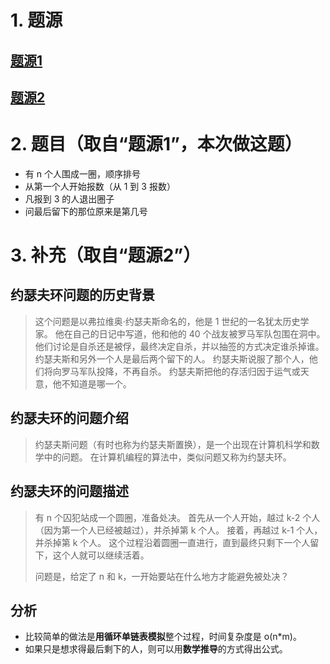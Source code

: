 # 1. 题源

## [题源1](https://fishc.com.cn/forum.php?mod=viewthread&tid=85033&ctid=588)

## [题源2](https://fishc.com.cn/thread-81150-1-1.html)


# 2. 题目（取自“题源1”，本次做这题）

- 有 n 个人围成一圈，顺序排号
- 从第一个人开始报数（从 1 到 3 报数）
- 凡报到 3 的人退出圈子
- 问最后留下的那位原来是第几号


# 3. 补充（取自“题源2”）

## 约瑟夫环问题的历史背景

> 这个问题是以弗拉维奥·约瑟夫斯命名的，他是 1 世纪的一名犹太历史学家。
> 他在自己的日记中写道，他和他的 40 个战友被罗马军队包围在洞中。
> 他们讨论是自杀还是被俘，最终决定自杀，并以抽签的方式决定谁杀掉谁。
> 约瑟夫斯和另外一个人是最后两个留下的人。
> 约瑟夫斯说服了那个人，他们将向罗马军队投降，不再自杀。
> 约瑟夫斯把他的存活归因于运气或天意，他不知道是哪一个。

## 约瑟夫环的问题介绍

> 约瑟夫斯问题（有时也称为约瑟夫斯置换），是一个出现在计算机科学和数学中的问题。
> 在计算机编程的算法中，类似问题又称为约瑟夫环。

## 约瑟夫环的问题描述

> 有 n 个囚犯站成一个圆圈，准备处决。
> 首先从一个人开始，越过 k-2 个人（因为第一个人已经被越过），并杀掉第 k 个人。
> 接着，再越过 k-1 个人，并杀掉第 k 个人。
> 这个过程沿着圆圈一直进行，直到最终只剩下一个人留下，这个人就可以继续活着。
>
> 问题是，给定了 n 和 k，一开始要站在什么地方才能避免被处决？

## 分析

- 比较简单的做法是**用循环单链表模拟**整个过程，时间复杂度是 o(n*m)。
- 如果只是想求得最后剩下的人，则可以用**数学推导**的方式得出公式。

